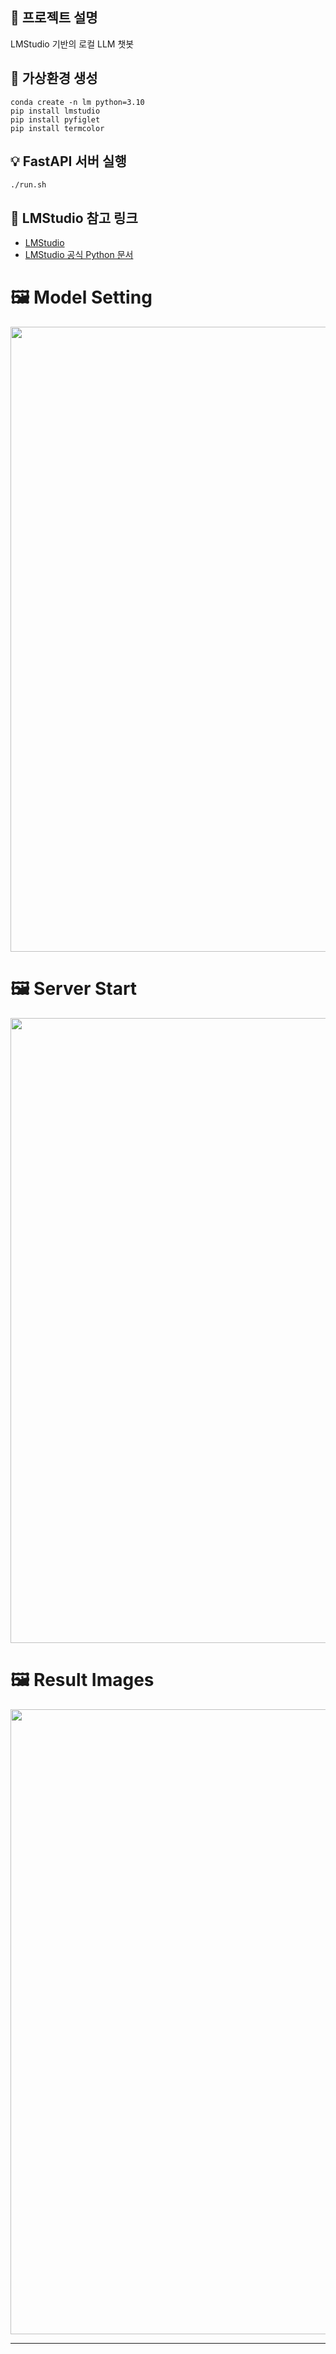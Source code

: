 ## 🚀 프로젝트 설명
LMStudio 기반의 로컬 LLM 챗봇

## 🐍 가상환경 생성
```
conda create -n lm python=3.10
pip install lmstudio
pip install pyfiglet
pip install termcolor
```

## 💡 FastAPI 서버 실행
```
./run.sh
```

## 🔗 LMStudio 참고 링크

- [LMStudio](https://lmstudio.ai)
- [LMStudio 공식 Python 문서](https://lmstudio.ai/docs/python)

# 🖼️ Model Setting
<p align="center">
  <img src="https://github.com/user-attachments/assets/0a3be53b-a1a6-4315-9e8d-f2adc1d6d87c" width="1000">
</p>

# 🖼️ Server Start
<p align="center">
  <img src="https://github.com/user-attachments/assets/a35613b8-fbf6-43fe-af27-ff5ef7fec02e" width="1000">
</p>

# 🖼️ Result Images
<p align="center">
  <img src="https://github.com/user-attachments/assets/da5fe150-e6bc-4a2f-8c7f-4750bcff7334" width="1000">
</p>

---
